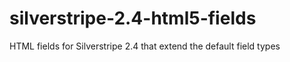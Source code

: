 silverstripe-2.4-html5-fields
=============================

HTML fields for Silverstripe 2.4 that extend the default field types